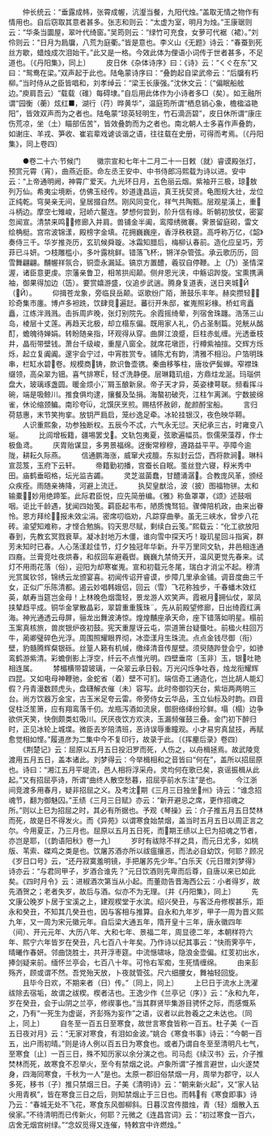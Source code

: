 <!-- { "loadSidebar": true } -->
　　仲长统云：“垂露成帏，张霄成幄，沆瀣当餐，九阳代烛。”盖取无情之物作有情用也。自后窃取其意者甚多。张志和则云：“太虚为室，明月为烛。”王康琚则云：“华条当圜屋，翠叶代绮窗。”吴筠则云：“绿竹可充食，女萝可代裾（裙）。”刘伶则云：“日月为扃牖，八荒为庭衢。”皆是意也。李义山《无题》诗云：“春蚕到死丝方歇，蜡烛成次泪始干。”此又是一格。今效此体为俚语小词传于世者甚多，不足道也。〔《丹阳集》，同上〕
　　皮日休《杂体诗序》曰：《诗》云：“くぐ在东”又曰：“鸳鸯在梁。”双声起于此也。陆龟蒙诗序曰：“叠韵起自梁武帝云：“后牖有朽柳。”当时侍从之臣皆唱和，刘孝绰云：“梁王长康强。”沈休文云：〔“偏眠船舷边。”庾肩吾云）“载载（碓）每碍埭。”自后用此体作为小诗者多□（矣）。如王融所谓“园衡（蘅）炫红■，湖行（荇）晔黄华”，温庭筠所谓“栖息销心象，檐楹溢艳阳”，皆效双声而为之者也。陆龟蒙“琼英轻明生，竹石滴沥碧”，皮日休所谓“康庄伤荒凉，坐（土）瞄部伍苦”，皆效叠韵而为之者也。南北朝人士多喜作声叠韵，如谢庄、羊戎、笋收、崔岩辈戏谑谈谐之语，往往载在史册，可得而考焉。〔《丹阳集》，同上卷四〕

　　●卷二十六·节候门
　　徽宗宣和七年十二月二十一日敕（就）睿谟殿张灯，预赏元霄（宵），曲燕近臣。命左丞王安中、中书侍郎冯熙载为诗以进。安中云：“上帝通明阙，神霄广爱天。九光环日月，五色丽云烟。紫袖开三极，琼敖列万仙。希夷尘境断，仿佛玉经传。妙道逢昌运，真王抚契贤。龟图规大壮，龙位正纯乾。穹昊亲无间，皇居掇自然。刚风同变化，祥气共陶甄。层观星潢上，重斗柄边。摩空七雉峻，冠峤六鳌连。梦想何尝到，阶升信有缘。昕朝初放仗，密宴忽闻宣。清禁来鸣，修廊入并肩。兽铺金半阖，鸾障绣微褰。霁景留庭砌，雷文绘桷梃。宫帘波锦漾，殿榜字金填。花拥巍巍座，香浮秩秩筵。高呼称万亿，《韶》奏侍三千。华岁推尧历，玄玑候舜璇。冰霜知腊后，梅柳认春前。造化应呈巧，芳菲已斗妍。つ枝雕槛小，多叶露桃鲜。错落飞杯，锵洋杂管弦。承云歌历历，回雪舞翩翩。黼幄祥氛合，铜壶永漏延。镐京方置醴，羲驭自停鞭。上（乃）圣情深渥，诸臣意更虔。宗藩亲鲁卫，相芾拱闳颠。侧弁恩光浃，中觞诏跸旋。宝熏携满袖，御果得加边（笾）。要赏嬉游盛，仪追步武遄。腾身复道表，送日夹城Й（Й）。
　　仰揖苍龙象，旁临艮岳颠。讴歌纷广陌，箫鼓乐丰年。赫奕攒轻，珍奇集市廛。博卢多袒跣，饮肆竞遍跹。蕃衍开朱邸，崔嵬照彩椽。桥虹弯矗矗，江练泮溅溅。击拆周庐晚，张灯别院先。余霞摇绮晕，列宿舍珠躔。浩荡三山岛，棱层十丈莲。再趋天北极，却立榻东偏。既用家人礼，仍占圣制篇。兕觥从酩酊，蟾魄待婵娟。转盼随亲指，环观得从穿。曲屏江浪蹙，巨柱赤虬缠。光透垂枝井，晶衔带壁钱。萧台千级峻，重屋八窗全。就席花墩匝，行樽紫袖揎。交辉方烁烁，起立复阗阗。邃宇会宁过，中宵胜赏专。铺陈尤有韵，清雅不相沿。户箔明珠串，栏缸水碧卷。规模商铸，款识鲁壶镌。秦曲移筝柱，唐妆俨鬓蝉。窄襟珠缀领，高朵翠为钿。喜气排寒Ё，轻ざ洗静便。层琳籍玑组，方鼎炷龙涎。玛瑙供盘大，玻璃琢盏圆。暖金烦小，屑玉酿新泉。帝子天才异，英姿棣萼联。频看挥斗碗，端是吸鲸川。推食俱均逮，攘餐及坠捐。海螯初破壳，江柱乍离渊。宁数披绵雀，休论缩颈鳊。南珍夸，北馔厌烹煎。赐桔怀赦卵，酡颜酹宝船。
　　言归荷慈惠，末节笑拘挛。放钥严扃启，笼纱逸足牵。冰轮挂银汉，夜色映华鞯。
　　人识重熙象，功参独断权。五辰今不忒，六气永无愆。天纪承三古，时雍变八埏。
　　比闾增板籍，疆埸罢戈。文轨包夷夏，弦歌遍幅员。恢儒荣藻荐，作士极鱼鸢。
　　庆胄贻谋显，多男景福绵。迓衡常穆穆，遵路益平平。亭障今逾陇，耕耘久际燕。
　　信通鹏海涨，威窜犬戎膻。东拟封云岱，西将款涧。琳科宣蕊笈，玉府下云轩。
　　帝籍勤初播，宫蚕长自眠。茧丝登六寝，稃米秀中田。庙鹤垂昭格，坛光监吉蠲。
　　灵芝滋菌蠢，甘醴涌潺。合教庞风革，颁经众疾痊。雨随亲祷降，河避上流迁。
　　执契皇猷洽，波（披）图福物骈。太和输橐，妙用绝蹄筌。此际君臣悦，应先简册编。《雅》称鱼罩罩，《颂》述鼓咽咽。讵比千龄遇，犹闻四始笺。羁臣起韦布，陋质愧驽铅。骤俾陪机政，由来出眷怜。恩方拜纶，报未效尘涓。密席叨临劝，凡踪穿曲拳。虽无三峡水，曾步八花砖。渝望知难称，才悭合勉旃。钧天思尽赋，剩续白云笺。”熙载云：“化工欲放阳春到，先教玄冥戮衰草。凝冰封地万木僵，谁向雪中探天巧！璇玑星回斗指寅，群芳未知时已春。人心荡漾趁佳节，灯夕独冠年华新。升平万里同文轨，井邑相连通四裔。兰膏竞吐夜烘春，和叔回车避羲辔。巍巍九禁倚天开，温风更觉先春来。试灯不用雨花落（俗），迎阳为却寒崔嵬。宣和初载元冬尾，瑞白才消尘不起。穆清光赏属钦邻，锦绣云龙颁宴喜。初闻传诏开睿谟，步障几里承金铺。调音度曲三千女，正似广乐陈清都。遏云妙唱韩娥侣，回云（雪）飞花称独步，千春蟠木效红英，献寿当筵岂金母！上林晚色烟霭轻，景龙游人欢笑声。霞裾月拥仙仗，翠凤挟辇趋平成。铜华金掌散晶彩，翠碧重重簇珠。先从前殿望修廊，日出绮霞红满海。神光通透云母屏，骊龙出舞波涛惊。煌煌黼座承天命，座下错落如明星。榻前玉案真核旅，兽炭银炉夜初鼓。宪天重屋讶云屯，崇道箫台疑蜃吐。前楹火柱回万牛，蔺卿璧碎色光浮。周围照耀眼界彻，冰壶漾月生珠流。点点金钱尽御（衔）壁，豹髓腾辉粲银砾。丝篁人籁有机缄，缴绎清音传屋壁。须臾随跸登会宁，如骖鸾鹤游紫清。彩蟾倒影上浮空，纤云不点惟光明。四壁垂帘〔玉非〕玉，银吐艳相连属。
　　棼楣横带碧玻璃，一朵翠云承日毂。万光闪烁争吐吞，烛龙衔耀辉四昆。又如电母神鞭驰，金蛇省（着）壁不可扪。端信奇工通造化，岂比胡人能幻假？丹青漫数顾虎头，盘礴解衣催（未）容写。此时帝御钧天台，紫垣两两明三台。尚方饮器万金宝，古玉米足夸云雷。帝旁侍女云华品，玉立仙标及时韵。四音促柱泛笙箫，应有翔鸾落千仞。龙瓶泻酒如流泉，御厨络绎纷珍鲜。塌（榻）边争欲供天笑，快倒颇类虹吸川。厌厌夜饮方欢浃，玉漏频催鼓三叠。金门初下醉归时，正见冰轮上城堞。微臣去岁陪清班，恶诗误辱重瞳观。小才易穷真鼠技，再赋愈觉相如悭。”履道彦为二集中今不复印行，故录于此。〔《挥麈后录》卷四〕
　　《荆楚记》云：屈原以五月五日投汨罗而死，人伤之，以舟楫拯焉。故武陵竞渡用五月五日，盖本诸此。刘梦得云：今举楫相和之音皆曰“何在”，盖所以招屈原也。诗曰：“湘江五月平堤流，邑人相将浮采舟。灵均何在歌已矣，哀谣振楫从此起。”又有招屈亭诗，所谓“曲终人散空愁暮，招屈亭前水东注”是也。
　　今江浙间竞渡多用春月，疑非招屈之义。及考沈期《三月三日独坐州》诗云：“谁念招魂节，翻为御魅囚。”王绩《三月三日赋》亦云：“新开避忌之席，更作招魂之所。”则以上巳为招屈之时，其必有所据也。予观《琴操》云：介子推五月五日焚林而死，故是日不得发火。而《异苑》以谓寒食始禁烟，盖当时五月五日以周正言之尔。今用夏正，乃三月也。屈原以五月五日死，而期王绩以上巳为招魂之节者，亦岂是耶，〔《韵语阳秋》卷一九〕
　　岁时有祓除不祥之具，而元日尤多，如桃版、苇索、磔鸡之类是也。饮屠苏酒亦所以祓瘟攘恶，而法必自幼饮，何耶？顾况《岁日口号》云，“还丹寂寞羞明镜，手把屠苏先少年。”白乐天《元日赠刘梦得》诗亦云：“与君同甲子，岁酒合谁先？”元日饮酒则先卑而后尊，自唐以来已如此矣。《四时月令》云：进椒酒次第当从小起。而董勋告晋海西公云：小者得岁，故先酒贺之；老者失岁，故后与酒。似亦不为无理。〔并《丹阳集》，同上〕
　　先文康公晚岁卜居于宝溪之上，建观楔堂于水滨。绍兴癸丑，与客泛舟修楔甚乐，距永和癸丑，不知其几癸丑也，因与客相与推算。自永和九年岁，甲子一周为晋义熙九年，又一周为宋元徽元年。自后梁大通五年，隋开皇十三年，唐永徽四年（间）、开元元年、大历八年、大和七年、景福二年，周显德二年，本朝样符六年、熙宁六年皆岁在癸丑，凡七百八十年矣。乃作诗以纪其事云：“快雨霁亭午，晴曦作春妍。邻曲饶胜士，共开浮枣筵。中流惬啸咏，隐浪金壶偏。红芰初出水，捧剑疑来前。缅怀兰亭会，七百八十年。可怜右军痴，生死情缠绵。
　　由来彭殇齐，顾或谓不然。吾党殆天放，卜夜就管弦。尺六细腰女，舞袖轻回旋。
　　且毕今日欢，不期来者（日）传。”〔同上，同上〕
　　上巳日于流水上洗濯祓除去宿垢，故谓之祓楔。楔者洁也。王逸少作《兰亭记（序）》云：“永和九年，岁在癸丑，会于山阴之兰亭，修禊事也。”当其群贤毕集游目骋怀之际，而感慨系之，乃有“一死生为虚诞，齐彭殇为妄作”之语，议者以此咎羲之之未达也。〔同上，同上〕
　　自冬至一百五日至寒食，故世言寒食皆称一百五。杜子美《一百五日夜对月》云：“无家对寒食，有泪如金波。”姚合《寒食书事》诗云：“今朝一百五，出户雨初晴。”则是诗人例以百五日为寒食也。或者乃谓自冬至至清明凡七气，至寒食〔止〕一百三日，殊不知历家以余分演之也。司马彪《续汉书》云，介子推焚林而死，故寒食不忍举火，至今有禁烟之说。卢象所谓“子推言避世，山火遂焚身，四海同寒食，千秋为一人”是也。太原一郡旧俗禁烟一月，周举为郡守，以人多死，移书〔子〕推只禁烟三日。子美《清明诗》云：“朝来新火起”，又“家人钻火用青枫”，皆在寒食三日之后，则知禁烟止于三日也。而韩有《寒食即事》诗乃云：“春城无处不飞花，寒食东风御柳斜。日暮汉宫传腊烛，青（轻）烟散入五侯家。”不待清明而已传新火，何耶？元微之《连昌宫词》云：“初过寒食一百六，店舍无烟宫树绿。”“念奴觅得又连催，特敕宫中许燃烛。”
